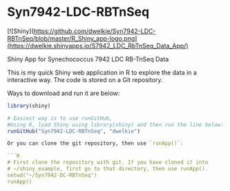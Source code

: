 # Syn7942-LDC-RBTnSeq

[![Shiny](https://github.com/dwelkie/Syn7942-LDC-RBTnSeq/blob/master/R_Shiny_app-logo.png](https://dwelkie.shinyapps.io/S7942_LDC_RbTnSeq_Data_App/)



Shiny App for Synechococcus 7942 LDC RB-TnSeq Data


This is my quick Shiny web application in R to explore the data in a interactive way. 
The code is stored on a Git repository.

Ways to download and run it are below:

```R
library(shiny)

# Easiest way is to use runGitHub,
#Using R, load Shiny using library(shiny) and then run the line below:
runGitHub("Syn7942-LDC-RBTnSeq", "dwelkie")

Or you can clone the git repository, then use `runApp()`:

​```R
# First clone the repository with git. If you have cloned it into
# ~/shiny_example, first go to that directory, then use runApp().
setwd("~/Syn7942-DC-RBTnSeq")
runApp()
```
